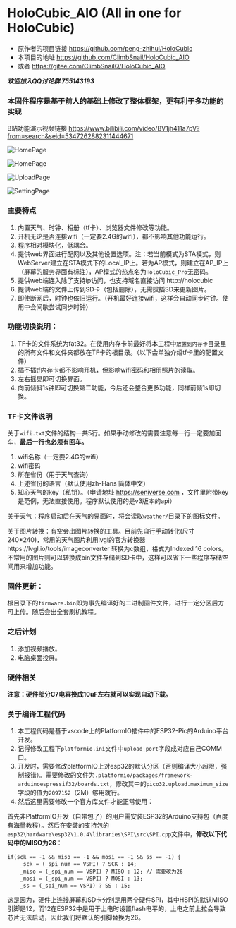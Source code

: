 # HoloCubic_AIO (All in one for HoloCubic)


* 原作者的项目链接 https://github.com/peng-zhihui/HoloCubic
* 本项目的地址 https://github.com/ClimbSnail/HoloCubic_AIO
* 或者 https://gitee.com/ClimbSnailQ/HoloCubic_AIO

_**欢迎加入QQ讨论群 755143193**_

### 本固件程序是基于前人的基础上修改了整体框架，更有利于多功能的实现
B站功能演示视频链接 https://www.bilibili.com/video/BV1jh411a7pV?from=search&seid=5347262882311444671

[^_^]:
	![HomePage](Image/holocubic_1080x1080.jpg)

![HomePage](https://gitee.com/ClimbSnailQ/Project_Image/raw/master/OtherProject/holocubic_1080x1080.jpg)

[^_^]:
	![HomePage](Image/holocubic_home.png)

![HomePage](https://gitee.com/ClimbSnailQ/Project_Image/raw/master/OtherProject/holocubic_home.png)

[^_^]:
	![UploadPage](Image/holocubic_upload.png)

![UploadPage](https://gitee.com/ClimbSnailQ/Project_Image/raw/master/OtherProject/holocubic_upload.png)

[^_^]:
	![SettingPage](Image/holocubic_setting.png)

![SettingPage](https://gitee.com/ClimbSnailQ/Project_Image/raw/master/OtherProject/holocubic_setting.png)

### 主要特点
1. 内置天气、时钟、相册（tf卡）、浏览器文件修改等功能。
2. 开机无论是否连接wifi（一定要2.4G的wifi），都不影响其他功能运行。
3. 程序相对模块化，低耦合。
4. 提供web界面进行配网以及其他设置选项。注：若当前模式为STA模式，则WebServer建立在STA模式下的Local_IP上。若为AP模式，则建立在AP_IP上（屏幕的服务界面有标注），AP模式的热点名为`HoloCubic_Pro`无密码。
5. 提供web端连入除了支持ip访问，也支持域名直接访问 http://holocubic
6. 提供web端的文件上传到SD卡（包括删除），无需拔插SD来更新图片。
7. 即使断网后，时钟也依旧运行。（开机最好连接wifi，这样会自动同步时钟。使用中会间歇尝试同步时钟）

### 功能切换说明：
1. TF卡的文件系统为fat32。在使用内存卡前最好将本工程中`放置到内存卡`目录里的所有文件和文件夹都放在TF卡的根目录。（以下会单独介绍tf卡里的配置文件）
2. 插不插tf内存卡都不影响开机，但影响wifi密码和相册照片的读取。
3. 左右摇晃即可切换界面。
4. 向前倾斜1s钟即可切换第二功能，今后还会整合更多功能，同样前倾1s即切换。

### TF卡文件说明
关于`wifi.txt`文件的结构一共5行。如果手动修改的需要注意每一行一定要加回车，**最后一行也必须有回车。**
1. wifi名称（一定要2.4G的wifi）
2. wifi密码
3. 所在省份（用于天气查询）
4. 上述省份的语言（默认使用zh-Hans 简体中文）
5. 知心天气的key（私钥）。（申请地址 https://seniverse.com ，文件里附带key是范例，无法直接使用。程序默认使用的是v3版本的api）

关于天气：程序启动后在天气的界面时，将会读取`weather/`目录下的图标文件。

关于图片转换：有空会出图片转换的工具。目前先自行手动转化(尺寸240*240)，常用的天气图片利用lvgl的官方转换器https://lvgl.io/tools/imageconverter 转换为c数组，格式为Indexed 16 colors。不常用的图片则可以转换成bin文件存储到SD卡中，这样可以省下一些程序存储空间用来增加功能。

### 固件更新：
根目录下的`firmware.bin`即为事先编译好的二进制固件文件，进行一定分区后方可上传。随后会出全套刷机教程。

### 之后计划
1. 添加视频播放。
2. 电脑桌面投屏。


### 硬件相关
**注意：硬件部分C7电容换成10uF左右就可以实现自动下载。**


### 关于编译工程代码
1. 本工程代码是基于vscode上的PlatformIO插件中的ESP32-Pic的Arduino平台开发。
2. 记得修改工程下`platformio.ini`文件中`upload_port`字段成对应自己COMM口。
3. 开发时，需要修改platformIO上对esp32的默认分区（否则编译大小超限，强制报错）。需要修改的文件为`.platformio/packages/framework-arduinoespressif32/boards.txt`，修改其中的`pico32.upload.maximum_size`字段的值为`2097152`（2M）够用就行。
4. 然后这里需要修改一个官方库文件才能正常使用：

首先非PlatformIO开发（自带包了）的用户需安装ESP32的Arduino支持包（百度有海量教程）。然后在安装的支持包的`esp32\hardware\esp32\1.0.4\libraries\SPI\src\SPI.cpp`文件中，**修改以下代码中的MISO为26**：

    if(sck == -1 && miso == -1 && mosi == -1 && ss == -1) {
        _sck = (_spi_num == VSPI) ? SCK : 14;
        _miso = (_spi_num == VSPI) ? MISO : 12; // 需要改为26
        _mosi = (_spi_num == VSPI) ? MOSI : 13;
        _ss = (_spi_num == VSPI) ? SS : 15;
这是因为，硬件上连接屏幕和SD卡分别是用两个硬件SPI，其中HSPI的默认MISO引脚是12，而12在ESP32中是用于上电时设置flash电平的，上电之前上拉会导致芯片无法启动，因此我们将默认的引脚替换为26。





